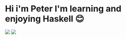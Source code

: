 # Hi i'm Peter I'm learning and enjoying Haskell 😊
<img src="https://github-readme-stats.vercel.app/api?username=risingBirdSong&count_private=true&theme=tokyonight&show_icons=true&hide=issues" > <img src="https://github-readme-stats.vercel.app/api/top-langs/?username=risingBirdSong&langs_count=5&theme=vue&hide_title=true&hide_border=true" >
